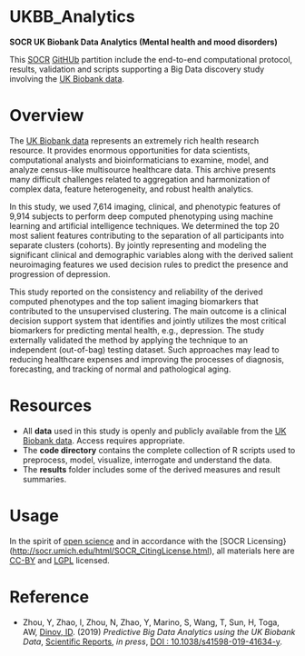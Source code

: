 # UKBB_Analytics
**SOCR UK Biobank Data Analytics (Mental health and mood disorders)**

This [SOCR](http://socr.umich.edu/) [GitHUb](https://github.com/SOCR) partition include the end-to-end computational protocol, results, 
validation and scripts supporting a Big Data discovery study involving the [UK Biobank data](http://www.ukbiobank.ac.uk).


# Overview
The [UK Biobank data](http://www.ukbiobank.ac.uk) represents an extremely rich health research resource. It provides enormous
opportunities for data scientists, computational analysts and bioinformaticians to examine, model, and analyze census-like multisource healthcare data. This archive presents many difficult challenges related to aggregation and harmonization of complex data,
feature heterogeneity, and robust health analytics. 

In this study, we used 7,614 imaging, clinical, and phenotypic features of 9,914 subjects to perform deep computed phenotyping using machine learning and artificial intelligence techniques. We determined the top 20 most salient features contributing to the separation of all participants into separate clusters (cohorts). By jointly representing and modeling the significant clinical and demographic variables along with the derived salient neuroimaging features we used decision rules to predict the presence and progression of depression. 

This study reported on the consistency and reliability of the derived computed phenotypes and the top salient imaging biomarkers that
contributed to the unsupervised clustering. The main outcome is a clinical decision support system that identifies and jointly utilizes the most critical biomarkers for predicting mental health, e.g., depression. The study externally validated the method by applying the technique to an independent (out-of-bag) testing dataset. Such approaches may lead to reducing healthcare expenses and improving the processes of diagnosis, forecasting, and tracking of normal and pathological aging.


# Resources
* All **data** used in this study is openly and publicly available from the [UK Biobank data](http://www.ukbiobank.ac.uk). Access requires appropriate.
* The **code directory** contains the complete collection of R scripts used to preprocess, model, visualize, interrogate and understand the data.
* The **results** folder includes some of the derived measures and result summaries.


# Usage
In the spirit of [open science](https://en.wikipedia.org/wiki/Open_science) and in accordance with the [SOCR Licensing}(http://socr.umich.edu/html/SOCR_CitingLicense.html), all materials here are [CC-BY](https://creativecommons.org/licenses/) and [LGPL](https://opensource.org/licenses/lgpl-license) licensed.


# Reference
* Zhou, Y, Zhao, l, Zhou, N, Zhao, Y, Marino, S, Wang, T, Sun, H, Toga, AW, [Dinov, ID](http://www.socr.umich.edu/people/dinov/).  (2019) *Predictive Big Data Analytics using the UK Biobank Data*, 
[Scientific Reports](https://www.nature.com/srep/), *in press*, [DOI : 10.1038/s41598-019-41634-y](http://doi.org/10.1038/s41598-019-41634-y).
